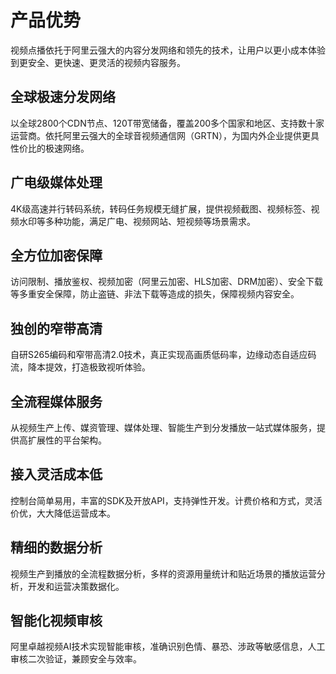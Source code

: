 # 产品优势

视频点播依托于阿里云强大的内容分发网络和领先的技术，让用户以更小成本体验到更安全、更快速、更灵活的视频内容服务。

## 全球极速分发网络

以全球2800个CDN节点、120T带宽储备，覆盖200多个国家和地区、支持数十家运营商。依托阿里云强大的全球音视频通信网（GRTN），为国内外企业提供更具性价比的极速网络。

## 广电级媒体处理

4K级高速并行转码系统，转码任务规模无缝扩展，提供视频截图、视频标签、视频水印等多种功能，满足广电、视频网站、短视频等场景需求。

## 全方位加密保障

访问限制、播放鉴权、视频加密（阿里云加密、HLS加密、DRM加密）、安全下载等多重安全保障，防止盗链、非法下载等造成的损失，保障视频内容安全。

## 独创的窄带高清

自研S265编码和窄带高清2.0技术，真正实现高画质低码率，边缘动态自适应码流，降本提效，打造极致视听体验。

## 全流程媒体服务

从视频生产上传、媒资管理、媒体处理、智能生产到分发播放一站式媒体服务，提供高扩展性的平台架构。

## 接入灵活成本低

控制台简单易用，丰富的SDK及开放API，支持弹性开发。计费价格和方式，灵活价优，大大降低运营成本。

## 精细的数据分析

视频生产到播放的全流程数据分析，多样的资源用量统计和贴近场景的播放运营分析，开发和运营决策数据化。

## 智能化视频审核

阿里卓越视频AI技术实现智能审核，准确识别色情、暴恐、涉政等敏感信息，人工审核二次验证，兼顾安全与效率。

